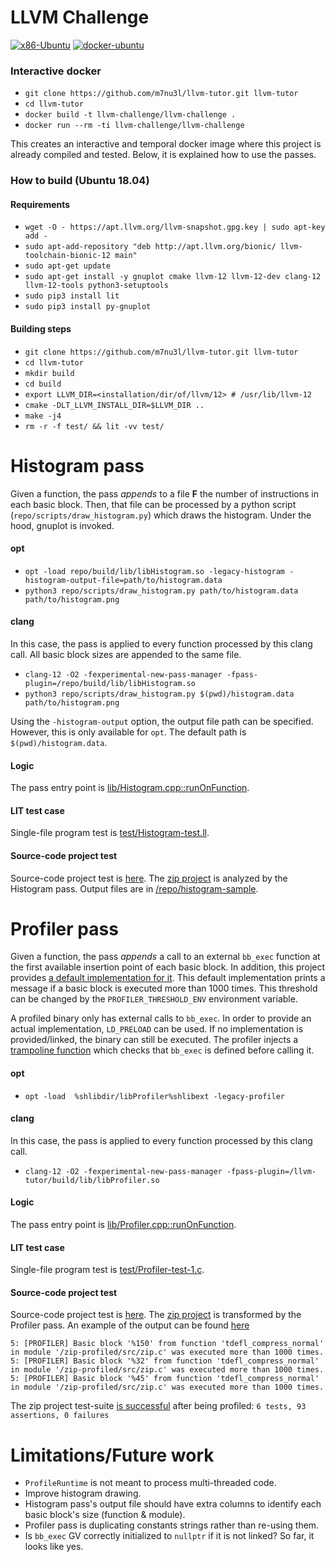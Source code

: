LLVM Challenge
==============
[![x86-Ubuntu](https://github.com/m7nu3l/llvm-tutor/actions/workflows/x86-ubuntu.yml/badge.svg?branch=main)](https://github.com/m7nu3l/llvm-tutor/actions/workflows/x86-ubuntu.yml)
[![docker-ubuntu](https://github.com/m7nu3l/llvm-tutor/actions/workflows/docker-ubuntu.yml/badge.svg?branch=main)](https://github.com/m7nu3l/llvm-tutor/actions/workflows/docker-ubuntu.yml)
 
### Interactive docker

* `git clone https://github.com/m7nu3l/llvm-tutor.git llvm-tutor`
* `cd llvm-tutor`
* `docker build -t llvm-challenge/llvm-challenge .`
* `docker run --rm -ti llvm-challenge/llvm-challenge`

This creates an interactive and temporal docker image where this project is already compiled and tested. Below, it is explained how to use the passes.

### How to build (Ubuntu 18.04)

#### Requirements

* `wget -O - https://apt.llvm.org/llvm-snapshot.gpg.key | sudo apt-key add -`
* `sudo apt-add-repository "deb http://apt.llvm.org/bionic/ llvm-toolchain-bionic-12 main"`
* `sudo apt-get update`
* `sudo apt-get install -y gnuplot cmake llvm-12 llvm-12-dev clang-12 llvm-12-tools python3-setuptools`
* `sudo pip3 install lit`
* `sudo pip3 install py-gnuplot`

#### Building steps

* `git clone https://github.com/m7nu3l/llvm-tutor.git llvm-tutor`
* `cd llvm-tutor`
* `mkdir build`
* `cd build`
* `export LLVM_DIR=<installation/dir/of/llvm/12> # /usr/lib/llvm-12`
* `cmake -DLT_LLVM_INSTALL_DIR=$LLVM_DIR ..`
* `make -j4`
* `rm -r -f test/ && lit -vv test/`

Histogram pass
==============

Given a function, the pass *appends* to a file **F** the number of instructions in each basic block. Then, that file can be processed by a python script (`repo/scripts/draw_histogram.py`) which draws the histogram. Under the hood, gnuplot is invoked.

#### opt

* `opt -load repo/build/lib/libHistogram.so -legacy-histogram -histogram-output-file=path/to/histogram.data`
* `python3 repo/scripts/draw_histogram.py path/to/histogram.data path/to/histogram.png`

#### clang

In this case, the pass is applied to every function processed by this clang call. All basic block sizes are appended to the same file.

* `clang-12 -O2 -fexperimental-new-pass-manager -fpass-plugin=/repo/build/lib/libHistogram.so` 
* `python3 repo/scripts/draw_histogram.py $(pwd)/histogram.data path/to/histogram.png`

Using the `-histogram-output` option, the output file path can be specified. However, this is only available for `opt`. The default path is `$(pwd)/histogram.data`. 

#### Logic

The pass entry point is [lib/Histogram.cpp::runOnFunction](https://github.com/m7nu3l/llvm-tutor/blob/main/lib/Histogram.cpp#L37).

#### LIT test case

Single-file program test is [test/Histogram-test.ll](https://github.com/m7nu3l/llvm-tutor/blob/main/test/Histogram-test.ll).

#### Source-code project test

Source-code project test is [here](https://github.com/m7nu3l/llvm-tutor/blob/main/Dockerfile#L98).
The [zip project](https://github.com/kuba--/zip) is analyzed by the Histogram pass. Output files are in [/repo/histogram-sample](https://github.com/m7nu3l/llvm-tutor/tree/main/histogram-sample). 

Profiler pass
==============

Given a function, the pass *appends* a call to an external `bb_exec` function at the first available insertion point of each basic block. In addition, this project provides [a default implementation for it](https://github.com/m7nu3l/llvm-tutor/blob/main/lib/ProfilerRuntime.cpp#L44). This default implementation prints a message if a basic block is executed more than 1000 times. This threshold can be changed by the `PROFILER_THRESHOLD_ENV` environment variable.

A profiled binary only has external calls to `bb_exec`. In order to provide an actual implementation, `LD_PRELOAD` can be used. If no implementation is provided/linked, the binary can still be executed. The profiler injects a [trampoline function](https://github.com/m7nu3l/llvm-tutor/blob/main/lib/Profiler.cpp#L64) which checks that `bb_exec` is defined before calling it.

#### opt

* `opt -load  %shlibdir/libProfiler%shlibext -legacy-profiler`

#### clang

In this case, the pass is applied to every function processed by this clang call. 

* `clang-12 -O2 -fexperimental-new-pass-manager -fpass-plugin=/llvm-tutor/build/lib/libProfiler.so` 

#### Logic

The pass entry point is [lib/Profiler.cpp::runOnFunction](https://github.com/m7nu3l/llvm-tutor/blob/main/lib/Profiler.cpp#L117).

#### LIT test case

Single-file program test is [test/Profiler-test-1.c](https://github.com/m7nu3l/llvm-tutor/blob/main/test/Profiler-test-1.c).

#### Source-code project test

Source-code project test is [here](https://github.com/m7nu3l/llvm-tutor/blob/main/Dockerfile#L88).
The [zip project](https://github.com/kuba--/zip) is transformed by the Profiler pass. An example of the output can be found [here](https://github.com/m7nu3l/llvm-tutor/runs/3099304204#step:3:2832)

```
5: [PROFILER] Basic block '%150' from function 'tdefl_compress_normal' in module '/zip-profiled/src/zip.c' was executed more than 1000 times.
5: [PROFILER] Basic block '%32' from function 'tdefl_compress_normal' in module '/zip-profiled/src/zip.c' was executed more than 1000 times.
5: [PROFILER] Basic block '%45' from function 'tdefl_compress_normal' in module '/zip-profiled/src/zip.c' was executed more than 1000 times.
```

The zip project test-suite [is successful](https://github.com/m7nu3l/llvm-tutor/runs/3099304204#step:3:2858) after being profiled: `6 tests, 93 assertions, 0 failures`

Limitations/Future work
=======================

* `ProfileRuntime` is not meant to process multi-threaded code.
* Improve histogram drawing.
* Histogram pass's output file should have extra columns to identify each basic block's size (function & module).
* Profiler pass is duplicating constants strings rather than re-using them.
* Is `bb_exec` GV correctly initialized to `nullptr` if it is not linked? So far, it looks like yes.  
